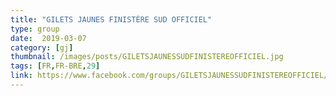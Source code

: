 ```yaml
---
title: "GILETS JAUNES FINISTÈRE SUD OFFICIEL"
type: group
date:  2019-03-07
category: [gj]
thumbnail: /images/posts/GILETSJAUNESSUDFINISTEREOFFICIEL.jpg
tags: [FR,FR-BRE,29]
link: https://www.facebook.com/groups/GILETSJAUNESSUDFINISTEREOFFICIEL/
---
```


